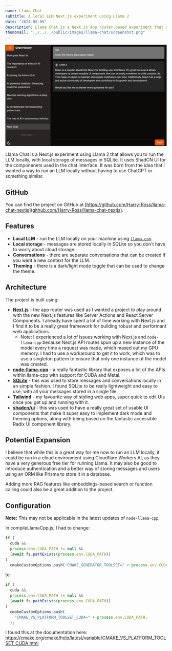 ```yaml
---
name: Llama Chat
subtitle: A local LLM Next.js experiment using Llama 2
date: "2024-05-09"
description: Llama Chat is a Next.js app router-based experiment that uses Llama 2 to run an LLM locally. Alongside this, it has local storage of messages and conversations using SQLite.
thumbnail: "../../../public/images/llama-chat/screenshot.png"
---
```


![Figure: Llama Chat screenshot](../../../public/images/llama-chat/screenshot.png)

Llama Chat is a Next.js experiment using Llama 2 that allows you to run the LLM locally, with local storage of messages in SQLite. It uses ShadCN UI for the componenets used in the chat interface. It was born from the idea that I wanted a way to run an LLM locally without having to use ChatGPT or something similar.

## GitHub

You can find the project on GitHub at [https://github.com/Harry-Ross/llama-chat-nextjs](github.com/Harry-Ross/llama-chat-nextjs).

## Features

- **Local LLM** - run the LLM locally on your machine using [`llama.cpp`](https://github.com/ggerganov/llama.cpp).
- **Local storage** - messages are stored locally in SQLite so you don't have to worry about cloud storage.
- **Conversations** - there are separate conversations that can be created if you want a new context for the LLM.
- **Theming** - there is a dark/light mode toggle that can be used to change the theme.

## Architecture

The project is built using:

- [**Next.js**](https://nextjs.org/) - the app router was used as I wanted a project to play around with the new Next.js features like Server Actions and React Server Components. I already have spent a lot of time working with Next.js and I find it to be a really great framework for building robust and performant web applications.
  - Note: I experienced a lot of issues working with Next.js and `node-llama-cpp` because Next.js API routes spun up a new instance of the model every time a request was made, which maxed out my GPU memory. I had to use a workaround to get it to work, which was to use a singleton pattern to ensure that only one instance of the model was created.
- [**node-llama-cpp**](https://withcatai.github.io/node-llama-cpp/) - a really fantastic library that exposes a lot of the APIs within llama-cpp with support for CUDA and Metal.
- [**SQLite**](https://www.npmjs.com/package/better-sqlite3) - this was used to store messages and conversations locally in an simple fashion. I found SQLite to be really lightweight and easy to use, with all your messages stored in a single file.
- [**Tailwind**](https://tailwindcss.com/) - my favourite way of styling web apps, super quick to edit UIs once you get up and running with it.
- [**shadcn/ui**](https://ui.shadcn.com/) - this was used to have a really great set of usable UI components that make it super easy to implement dark mode and theming options, along with being based on the fantastic accessible Radix UI component library.

## Potential Expansion

I believe that while this is a great way for me now to run an LLM locally, it could be run in a cloud environment using Cloudflare Workers AI, as they have a very generous free tier for running Llama. It may also be good to introduce authentication and a better way of storing messages and users using an ORM like Prisma to store it in a database.

Adding more RAG features like embeddings-based search or function calling could also be a great addition to the project.

## Configuration

**Note:** This may not be applicable in the latest updates of `node-llama-cpp`.

In compileLlamaCpp.js, I had to change:

```js
if (
  cuda &&
  process.env.CUDA_PATH != null &&
  (await fs.pathExists(process.env.CUDA_PATH))
)
  cmakeCustomOptions.push("CMAKE_GENERATOR_TOOLSET=" + process.env.CUDA_PATH);
```

to:

```js
if (
  cuda &&
  process.env.CUDA_PATH != null &&
  (await fs.pathExists(process.env.CUDA_PATH))
)
  cmakeCustomOptions.push(
    "CMAKE_VS_PLATFORM_TOOLSET_CUDA=" + process.env.CUDA_PATH,
  );
```

I found this at the documentation here: https://cmake.org/cmake/help/latest/variable/CMAKE_VS_PLATFORM_TOOLSET_CUDA.html
